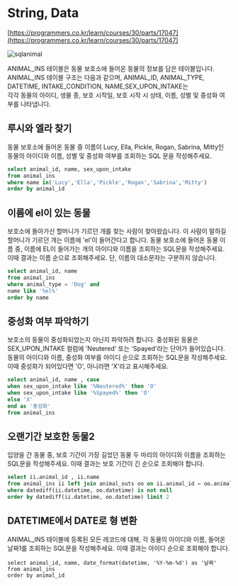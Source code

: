 # String, Data 

[https://programmers.co.kr/learn/courses/30/parts/17047](https://programmers.co.kr/learn/courses/30/parts/17047)</br>

![sqlanimal](https://user-images.githubusercontent.com/43857226/84896048-36646980-b0de-11ea-8fe6-c9cba5f423e1.PNG)

ANIMAL_INS 테이블은 동물 보호소에 들어온 동물의 정보를 담은 테이블입니다. </br>
ANIMAL_INS 테이블 구조는 다음과 같으며, ANIMAL_ID, ANIMAL_TYPE, DATETIME, INTAKE_CONDITION, NAME,SEX_UPON_INTAKE는 </br>
각각 동물의 아이디, 생물 종, 보호 시작일, 보호 시작 시 상태, 이름, 성별 및 중성화 여부를 나타냅니다.</br>

## 루시와 엘라 찾기

동물 보호소에 들어온 동물 중 이름이 Lucy, Ella, Pickle, Rogan, Sabrina, Mitty인 동물의 아이디와 이름, 성별 및 중성화 여부를 조회하는 SQL 문을 작성해주세요.

```sql
select animal_id, name, sex_upon_intake
from animal_ins
where name in('Lucy','Ella','Pickle','Rogan','Sabrina','Mitty')
order by animal_id
```

## 이름에 el이 있는 동물

보호소에 돌아가신 할머니가 기르던 개를 찾는 사람이 찾아왔습니다. 이 사람이 말하길 할머니가 기르던
개는 이름에 'el'이 들어간다고 합니다. 동물 보호소에 들어온 동물 이름 중, 이름에 EL이 
들어가는 개의 아이디와 이름을 조회하는 SQL문을 작성해주세요. 이때 결과는 이름 순으로 
조회해주세요. 단, 이름의 대소문자는 구분하지 않습니다.

```sql
select animal_id, name
from animal_ins
where animal_type = 'Dog' and
name like '%el%'
order by name
```

## 중성화 여부 파악하기

보호소의 동물이 중성화되었는지 아닌지 파악하려 합니다. 중성화된 동물은 SEX_UPON_INTAKE 컬럼에
'Neutered' 또는 'Spayed'라는 단어가 들어있습니다. 동물의 아이디와 이름, 중성화 여부를 
아이디 순으로 조회하는 SQL문을 작성해주세요. 이때 중성화가 되어있다면 'O', 아니라면 'X'라고 표시해주세요.

```sql
select animal_id, name , case
when sex_upon_intake like '%Neutered%' then 'O'
when sex_upon_intake like '%Spayed%' then 'O'
else 'X'
end as '중성화'
from animal_ins
```

## 오랜기간 보호한 동물2

입양을 간 동물 중, 보호 기간이 가장 길었던 동물 두 마리의 아이디와
이름을 조회하는 SQL문을 작성해주세요. 이때 결과는 보호 기간이 긴 순으로 조회해야 합니다.

```sql
select ii.animal_id , ii.name
from animal_ins ii left join animal_outs oo on ii.animal_id = oo.animal_id 
where datediff(ii.datetime, oo.datetime) is not null
order by datediff(ii.datetime, oo.datetime) limit 2
```

## DATETIME에서 DATE로 형 변환

ANIMAL_INS 테이블에 등록된 모든 레코드에 대해, 각 동물의 아이디와 이름,
들어온 날짜1를 조회하는 SQL문을 작성해주세요. 이때 결과는 아이디 순으로 조회해야 합니다.

```
select animal_id, name, date_format(datetime, '%Y-%m-%d') as '날짜'
from animal_ins
order by animal_id
```
